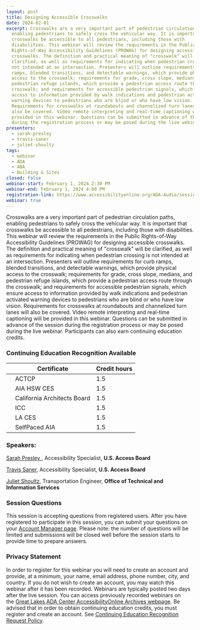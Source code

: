 ```yaml
---
layout: post
title: Designing Accessible Crosswalks
date: 2024-02-01
excerpt: Crosswalks are a very important part of pedestrian circulation paths,
  enabling pedestrians to safely cross the vehicular way. It is important that
  crosswalks be accessible to all pedestrians, including those with
  disabilities. This webinar will review the requirements in the Public
  Rights-of-Way Accessibility Guidelines (PROWAG) for designing accessible
  crosswalks. The definition and practical meaning of "crosswalk" will be
  clarified, as well as requirements for indicating when pedestrian crossing is
  not intended at an intersection. Presenters will outline requirements for curb
  ramps, blended transitions, and detectable warnings, which provide physical
  access to the crosswalk; requirements for grade, cross slope, medians, and
  pedestrian refuge islands, which provide a pedestrian access route through the
  crosswalk; and requirements for accessible pedestrian signals, which ensure
  access to information provided by walk indications and pedestrian activated
  warning devices to pedestrians who are blind or who have low vision.
  Requirements for crosswalks at roundabouts and channelized turn lanes will
  also be covered. Video remote interpreting and real-time captioning will be
  provided in this webinar. Questions can be submitted in advance of the session
  during the registration process or may be posed during the live webinar.
presenters:
  - sarah-presley
  - travis-saner
  - juliet-shoultz
tags:
  - webinar
  - ADA
  - ABA
  - Building & Sites
closed: false
webinar-start: February 1, 2024 2:30 PM
webinar-end: February 1, 2024 4:00 PM
registration-link: https://www.accessibilityonline.org/ADA-Audio/session/?id=111100
webinar: true
---
```

Crosswalks are a very important part of pedestrian circulation paths, enabling pedestrians to safely cross the vehicular way. It is important that crosswalks be accessible to all pedestrians, including those with disabilities. This webinar will review the requirements in the Public Rights-of-Way Accessibility Guidelines (PROWAG) for designing accessible crosswalks. The definition and practical meaning of "crosswalk" will be clarified, as well as requirements for indicating when pedestrian crossing is not intended at an intersection. Presenters will outline requirements for curb ramps, blended transitions, and detectable warnings, which provide physical access to the crosswalk; requirements for grade, cross slope, medians, and pedestrian refuge islands, which provide a pedestrian access route through the crosswalk; and requirements for accessible pedestrian signals, which ensure access to information provided by walk indications and pedestrian activated warning devices to pedestrians who are blind or who have low vision. Requirements for crosswalks at roundabouts and channelized turn lanes will also be covered. Video remote interpreting and real-time captioning will be provided in this webinar. Questions can be submitted in advance of the session during the registration process or may be posed during the live webinar. Participants can also earn continuing education credits.

### Continuing Education Recognition Available

|     | **Certificate**             | **Credit hours** |
| --- | --------------------------- | ---------------- |
|     | ACTCP                       | 1.5              |
|     | AIA HSW CES                 | 1.5              |
|     | California Architects Board | 1.5              |
|     | ICC                         | 1.5              |
|     | LA CES                      | 1.5              |
|     | SelfPaced AIA               | 1.5              |

### Speakers:

[Sarah Presley ](https://www.accessibilityonline.org/speakers/speaker.aspx?id=10819&ret=Designing%20Accessible%20Crosswalks), Accessibility Specialist, **U.S. Access Board**

[Travis Saner](https://www.accessibilityonline.org/speakers/speaker.aspx?id=11032&ret=Designing%20Accessible%20Crosswalks), Accessibility Specialist, **U.S. Access Board**

[Juliet Shoultz](https://www.accessibilityonline.org/speakers/speaker.aspx?id=10627&ret=Designing%20Accessible%20Crosswalks), Transportation Engineer, **Office of Technical and Information Services**

### Session Questions

This session is accepting questions from registered users. After you have registered to participate in this session, you can submit your questions on your [Account Manager page](https://www.accessibilityonline.org/ao/accountManager/110952 "external link"). Please note: the number of questions will be limited and submissions will be closed well before the session starts to provide time to prepare answers.

### Privacy Statement

In order to register for this webinar you will need to create an account and provide, at a minimum, your name, email address, phone number, city, and country. If you do not wish to create an account, you may watch this webinar after it has been recorded. Webinars are typically posted two days after the live session. You can access previously recorded webinars on the [Great Lakes ADA Center AccessibilityOnline Archives webpage](https://www.accessibilityonline.org/ao/archives/ "external link"). Be advised that in order to obtain continuing education credits, you must register and create an account. See [Continuing Education Recognition Request Policy](https://www.accessibilityonline.org/continuing-education/CEUDetails.aspx "external link").